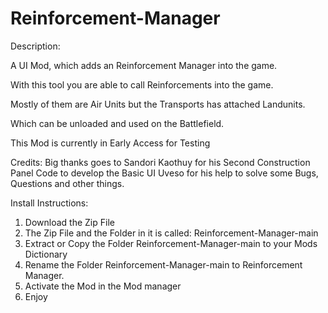 # Reinforcement-Manager

Description:

A UI Mod, which adds an Reinforcement Manager into the game.

With this tool you are able to call Reinforcements into the game.

Mostly of them are Air Units but the Transports has attached Landunits.

Which can be unloaded and used on the Battlefield.

This Mod is currently in Early Access for Testing

Credits:
Big thanks goes to Sandori Kaothuy for his Second Construction Panel Code to develop the Basic UI
Uveso for his help to solve some Bugs, Questions and other things.


Install Instructions:
1) Download the Zip File 
2) The Zip File and the Folder in it is called: Reinforcement-Manager-main
3) Extract or Copy the Folder Reinforcement-Manager-main to your Mods Dictionary 
4) Rename the Folder Reinforcement-Manager-main to Reinforcement Manager. 
5) Activate the Mod in the Mod manager 
6) Enjoy 
